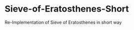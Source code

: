 Sieve-of-Eratosthenes-Short
===========================

Re-Implementation of Sieve of Eratosthenes in short way
